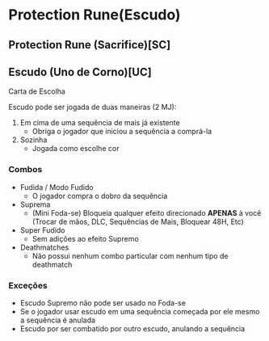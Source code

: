 # Protection Rune(Escudo)
## Protection Rune (Sacrifice)[SC]
## Escudo (Uno de Corno)[UC]
Carta de Escolha

Escudo pode ser jogada de duas maneiras (2 MJ):
1. Em cima de uma sequência de mais já existente
    - Obriga o jogador que iniciou a sequência a comprá-la
2. Sozinha
    - Jogada como escolhe cor

### Combos
- Fudida / Modo Fudido
    - O jogador compra o dobro da sequência
- Suprema
    - (Mini Foda-se) Bloqueia qualquer efeito direcionado **APENAS** à você (Trocar de mãos, DLC, Sequências de Mais, Bloquear 48H, Etc)
- Super Fudido
    - Sem adições ao efeito Supremo
- Deathmatches
    - Não possui nenhum combo particular com nenhum tipo de deathmatch
### Exceções
- Escudo Supremo não pode ser usado no Foda-se
- Se o jogador usar escudo em uma sequência começada por ele mesmo a sequência é anulada
- Escudo por ser combatido por outro escudo, anulando a sequência
